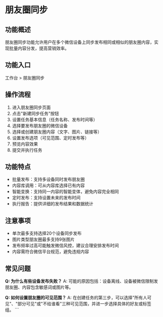# 朋友圈同步

## 功能概述

朋友圈同步功能允许用户在多个微信设备上同步发布相同或相似的朋友圈内容，实现批量内容分发，提高营销效率。

## 功能入口

工作台 > 朋友圈同步

## 操作流程

1. 进入朋友圈同步页面
2. 点击"新建同步任务"按钮
3. 设置任务基本信息（任务名称、发布时间等）
4. 选择要发布朋友圈的微信设备
5. 选择或创建朋友圈内容（文字、图片、链接等）
6. 设置发布选项（可见范围、定时发布等）
7. 预览内容效果
8. 提交并执行任务

## 功能特点

- 批量发布：支持多设备同时发布朋友圈
- 内容库调用：可从内容库选择已有内容
- 智能变换：支持同一内容的智能变体，避免内容完全相同
- 定时发布：支持设置未来的发布时间
- 执行报告：提供详细的发布结果和数据统计

## 注意事项

- 单次最多支持选择20个设备同步发布
- 图片类型朋友圈最多支持9张图片
- 发布频率过高可能触发微信风控，建议合理安排发布时间
- 内容需符合微信平台规范，避免违规内容

## 常见问题

**Q: 为什么有些设备发布失败？**
A: 可能的原因包括：设备离线、设备被微信限制发朋友圈、内容包含敏感词或图片等。

**Q: 如何设置朋友圈的可见范围？**
A: 在创建任务的第三步，可以选择"所有人可见"、"部分可见"或"不给谁看"三种可见范围，并进一步选择具体的好友或标签组。
\`\`\`
